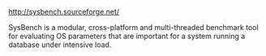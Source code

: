 http://sysbench.sourceforge.net/

SysBench is a modular, cross-platform and multi-threaded benchmark tool for evaluating OS parameters that are important for a system running a database under intensive load.
